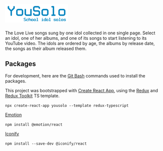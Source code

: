 # ![YouSolo School idol solos](./src/media/yousolo-logo.png "YouSolo logo")

  The Love Live songs sung by one idol collected in one single page. Select an idol, one of her albums, and one of its songs to start listening to its YouTube video. The idols are ordered by age, the albums by release date, the songs as their album released them.

## Packages

   For development, here are the [Git Bash](https://git-scm.com/downloads) commands used to install the packages.

   This project was bootstrapped with [Create React App](https://github.com/facebook/create-react-app), using the [Redux](https://redux.js.org/) and [Redux Toolkit](https://redux-toolkit.js.org/) TS template.

   `npx create-react-app yousolo --template redux-typescript`

   [Emotion](https://www.npmjs.com/package/@emotion/react)

   `npm install @emotion/react`

   [Iconify](https://icon-sets.iconify.design/)

   `npm install --save-dev @iconify/react`
